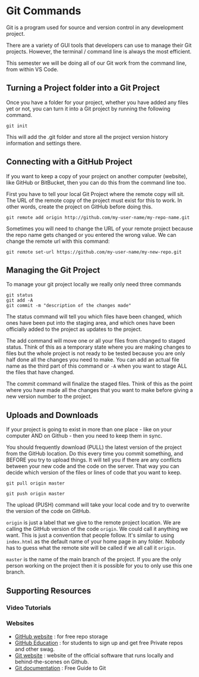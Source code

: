 # Git Commands

Git is a program used for source and version control in any development project.

There are a variety of GUI tools that developers can use to manage their Git projects. However, the terminal / command line is always the most efficient.

This semester we will be doing all of our Git work from the command line, from within VS Code.

## Turning a Project folder into a Git Project

Once you have a folder for your project, whether you have added any files yet or not, you can turn it into a Git project by running the following command.

```
git init
```

This will add the .git folder and store all the project version history information and settings there.

## Connecting with a GitHub Project

If you want to keep a copy of your project on another computer (website), like GitHub or BitBucket, then you can do this from the command line too.

First you have to tell your local Git Project where the remote copy will sit. The URL of the remote copy of the project must exist for this to work. In other words, create the project on GitHub before doing this.

```
git remote add origin http://github.com/my-user-name/my-repo-name.git 
```

Sometimes you will need to change the URL of your remote project because the repo name gets changed or you entered the wrong value. We can change the remote url with this command:

```
git remote set-url https://github.com/my-user-name/my-new-repo.git
```

## Managing the Git Project

To manage your git project locally we really only need three commands

```
git status
git add -A
git commit -m "description of the changes made"
```

The status command will tell you which files have been changed, which ones have been put into the staging area, and which ones have been officially added to the project as updates to the project.

The add command will move one or all your files from changed to staged status. Think of this as a temporary state where you are making changes to files but the whole project is not ready to be tested because you are only half done all the changes you need to make. You can add an actual file name as the third part of this command or `-A` when you want to stage ALL the files that have changed.

The commit command will finalize the staged files. Think of this as the point where you have made all the changes that you want to make before giving a new version number to the project.

## Uploads and Downloads

If your project is going to exist in more than one place - like on your computer AND on Github - then you need to keep them in sync.

You should frequently download (PULL) the latest version of the project from the GitHub location. Do this every time you commit something, and BEFORE you try to upload things. It will tell you if there are any conflicts between your new code and the code on the server. That way you can decide which version of the files or lines of code that you want to keep.

```
git pull origin master

git push origin master
```

The upload (PUSH) command will take your local code and try to overwrite the version of the code on GitHub.

`origin` is just a label that we give to the remote project location. We are calling the GitHub version of the code `origin`. We could call it anything we want. This is just a convention that people follow. It's similar to using `index.html` as the default name of your home page in any folder. Nobody has to guess what the remote site will be called if we all call it `origin`.

`master` is the name of the main branch of the project. If you are the only person working on the project then it is possible for you to only use this one branch.


## Supporting Resources

### Video Tutorials

<YouTube
  title="Learning Git Playlist"
  url="https://www.youtube.com/embed/EdEWigP6zxQ"
/>

<YouTube
  title="Learning GitHub Playlist"
  url="https://www.youtube.com/embed/M9uTajSRytE"
/>


### Websites

- [GitHub website](https://www.github.com/) : for free repo storage
- [GitHub Education](https://education.github.com/pack) : for students to sign up and get free Private repos and other swag.
- [Git website](https://git-scm.com/) : website of the official software that runs locally and behind-the-scenes on Github.
- [Git documentation](https://git-scm.com/book/en/v2) : Free Guide to Git